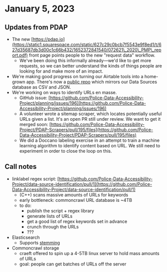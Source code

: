 # January 5, 2023

## Updates from PDAP

* The new [https://pdap.io](https://static1.squarespace.com/static/627c29c0bcb7f5543e9f8ed1/t/627d35687db3d00c1c66b432/1652372841540/072621\_2020\_PMP\_report.pdf) front page points people to the new "request data" workflow.
  * We've been doing this informally already—we'd like to get more requests, so we can better understand the kinds of things people are looking for and make more of an impact.
* We're making good progress on turning our Airtable tools into a home-grown app. There's now a [public repo](https://github.com/Police-Data-Accessibility-Project/data-sources-mirror) which mirrors our Data Sources database as CSV and JSON.
* We're working on ways to identify URLs en masse.
  * GitHub issue: [https://github.com/Police-Data-Accessibility-Project/planning/issues/196](https://github.com/Police-Data-Accessibility-Project/planning/issues/196)
  * A volunteer wrote a sitemap scraper, which locates potentially useful URLs given a list. It's an open PR still under review. We want to get it merged soon: [https://github.com/Police-Data-Accessibility-Project/PDAP-Scrapers/pull/195/files](https://github.com/Police-Data-Accessibility-Project/PDAP-Scrapers/pull/195/files)
  * We did a Doccano labeling exercise in an attempt to train a machine learning algorithm to identify content based on URL. We still need to experiment in order to close the loop on this.

## Call notes

* linklabel regex script: [https://github.com/Police-Data-Accessibility-Project/data-source-identification/pull/1](https://github.com/Police-Data-Accessibility-Project/data-source-identification/pull/1)
  * (C++) scans massive amounts of URLs for keywords
  * early bottleneck: commoncrawl URL database is \~4TB
  * to do:
    * publish the script + regex library
    * generate lists of URLs
    * get a good list of regex keywords set in advance
    * crunch through the URLs
    * ???
* Elasticsearch
  * Supports [stemming](https://www.elastic.co/guide/en/elasticsearch/reference/current/stemming.html)
* Commoncrawl storage
  * craeft offered to spin up a 4-5TB linux server to hold mass amounts of URLs
  * goal: people can get batches of URLs off the server
